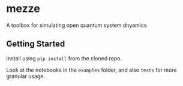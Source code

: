 # mezze

A toolbox for simulating open quantum system dnyamics

## Getting Started

Install using `pip install` from the cloned repo.

Look at the notebooks in the `examples` folder, and also `tests` for more granular usage.
